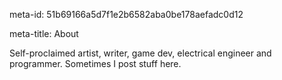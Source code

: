 meta-id: 51b69166a5d7f1e2b6582aba0be178aefadc0d12

meta-title: About

Self-proclaimed artist, writer, game dev, electrical engineer and programmer. Sometimes I post stuff here. 